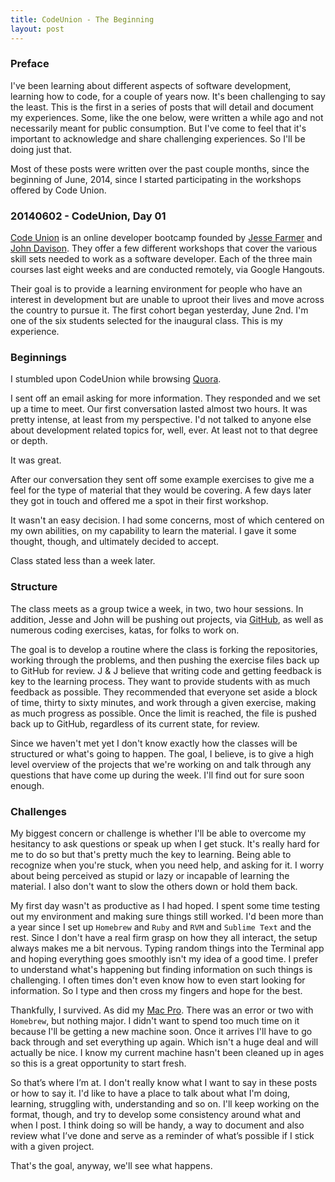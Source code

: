 ```yaml
---
title: CodeUnion - The Beginning
layout: post
---
```


### Preface
I've been learning about different aspects of software development, learning how to code, for a couple of years now.  It's been challenging to say the least.  This is the first in a series of posts that will detail and document my experiences.  Some, like the one below, were written a while ago and not necessarily meant for public consumption.  But I've come to feel that it's important to acknowledge and share challenging experiences.  So I'll be doing just that.

Most of these posts were written over the past couple months, since the beginning of June, 2014, since I started participating in the workshops offered by Code Union.

### 20140602 - CodeUnion, Day 01
[Code Union](http://codeunion.io) is an online developer bootcamp founded by [Jesse Farmer](https://twitter.com/jfarmer) and [John Davison](http://www.johncdavison.com). They offer a few different workshops that cover the various skill sets needed to work as a software developer.  Each of the three main courses last eight weeks and are conducted remotely, via Google Hangouts.

Their goal is to provide a learning environment for people who have an interest in development but are unable to uproot their lives and move across the country to pursue it. The first cohort began yesterday, June 2nd. I'm one of the six students selected for the inaugural class. This is my experience.

### Beginnings
I stumbled upon CodeUnion while browsing [Quora](https://www.quora.com/Are-programming-boot-camps-a-better-way-to-learn-programming-instead-of-self-study).

I sent off an email asking for more information.  They responded and we set up a time to meet.  Our first conversation lasted almost two hours.  It was pretty intense, at least from my perspective.  I'd not talked to anyone else about development related topics for, well, ever.  At least not to that degree or depth.

It was great.

After our conversation they sent off some example exercises to give me a feel for the type of material that they would be covering.  A few days later they got in touch and offered me a spot in their first workshop.

It wasn't an easy decision.  I had some concerns, most of which centered on my own abilities, on my capability to learn the material. I gave it some thought, though, and ultimately decided to accept.

Class stated less than a week later.

### Structure
The class meets as a group twice a week, in two, two hour sessions.  In addition, Jesse and John will be pushing out projects, via [GitHub](https://github.com/codeunion), as well as numerous coding exercises, katas, for folks to work on.

The goal is to develop a routine where the class is forking the repositories, working through the problems, and then pushing the exercise files back up to GitHub for review.  J & J believe that writing code and getting feedback is key to the learning process.  They want to provide students with as much feedback as possible.  They recommended that everyone set aside a block of time, thirty to sixty minutes, and work through a given exercise, making as much progress as possible.  Once the limit is reached, the file is pushed back up to GitHub, regardless of its current state, for review.

Since we haven't met yet I don't know exactly how the classes will be structured or what's going to happen.  The goal, I believe, is to give a high level overview of the projects that we're working on and talk through any questions that have come up during the week.  I'll find out for sure soon enough.

### Challenges
My biggest concern or challenge is whether I'll be able to overcome my hesitancy to ask questions or speak up when I get stuck.  It's really hard for me to do so but that's pretty much the key to learning.  Being able to recognize when you're stuck, when you need help, and asking for it.  I worry about being perceived as stupid or lazy or incapable of learning the material.  I also don't want to slow the others down or hold them back.

My first day wasn't as productive as I had hoped.  I spent some time testing out my environment and making sure things still worked.  I'd been more than a year since I set up `Homebrew` and `Ruby` and `RVM` and `Sublime Text` and the rest.  Since I don't have a real firm grasp on how they all interact, the setup always makes me a bit nervous.  Typing random things into the Terminal app and hoping everything goes smoothly isn't my idea of a good time.  I prefer to understand what's happening but finding information on such things is challenging.  I often times don't even know how to even start looking for information.  So I type and then cross my fingers and hope for the best.

Thankfully, I survived.  As did my [Mac Pro](http://www.everymac.com/systems/apple/mac_pro/specs/mac-pro-eight-core-2.8-2008-specs.html). There was an error or two with `Homebrew`, but nothing major.  I didn't want to spend too much time on it because I'll be getting a new machine soon.  Once it arrives I'll have to go back through and set everything up again.  Which isn't a huge deal and will actually be nice.  I know my current machine hasn't been cleaned up in ages so this is a great opportunity to start fresh.

So that’s where I’m at.  I don't really know what I want to say in these posts or how to say it.  I'd like to have a place to talk about what I'm doing, learning, struggling with, understanding and so on.  I'll keep working on the format, though, and try to develop some consistency around what and when I post. I think doing so will be handy, a way to document and also review what I’ve done and serve as a reminder of what’s possible if I stick with a given project.

That's the goal, anyway, we'll see what happens.
